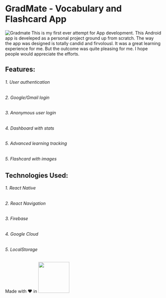 # GradMate - Vocabulary and Flashcard App
![Gradmate](https://user-images.githubusercontent.com/43669876/154943095-f1c1f255-ef6c-4f38-91ae-29a0bd4a537b.jpg)
 This is my first ever attempt for App development. This Android app is develeped as a personal project ground up from scratch. The way the app was designed is totally candid and firvolousl. It was a great learning experience for me. But the outcome was quite pleasing for me. I hope people would appreciate the efforts.
  ## Features:
 ###### 1. User authentication
 ###### 2. Google/Gmail login
 ###### 3. Anonymous user login
 ###### 4. Dashboard with stats
 ###### 5. Advanced learning tracking
 ###### 5. Flashcard with images
 ## Technologies Used:
 ###### 1. React Native
 ###### 2. React Navigation
 ###### 3. Firebase
 ###### 4. Google Cloud
 ###### 5. LocalStorage


 Made with ❤️ in <img src="https://user-images.githubusercontent.com/43669876/154946585-49fa9bf4-84bb-4bbe-8ac7-dced542a8e15.png" width="100" height="100">



